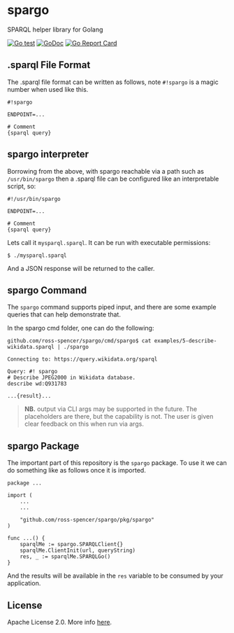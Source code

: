 # spargo

SPARQL helper library for Golang

[![Go test](https://github.com/ross-spencer/spargo/actions/workflows/github-actions.yml/badge.svg)](https://github.com/ross-spencer/spargo/actions/workflows/github-actions.yml)
[![GoDoc](https://godoc.org/github.com/ross-spencer/spargo?status.svg)](https://godoc.org/github.com/ross-spencer/spargo/pkg/spargo)
[![Go Report Card](https://goreportcard.com/badge/github.com/ross-spencer/spargo/pkg/spargo)](https://goreportcard.com/report/github.com/ross-spencer/spargo/pkg/spargo)

## .sparql File Format

The .sparql file format can be written as follows, note `#!spargo` is a magic
number when used like this.

```
#!spargo

ENDPOINT=...

# Comment
{sparql query}
```

## spargo interpreter

Borrowing from the above, with spargo reachable via a path such as
`/usr/bin/spargo` then a .sparql file can be configured like an interpretable
script, so:

```
#!/usr/bin/spargo

ENDPOINT=...

# Comment
{sparql query}
```

Lets call it `mysparql.sparql`. It can be run with executable permissions:

```
$ ./mysparql.sparql
```

And a JSON response will be returned to the caller.

## spargo Command

The `spargo` command supports piped input, and there are some example queries
that can help demonstrate that.

In the spargo cmd folder, one can do the following:

```
github.com/ross-spencer/spargo/cmd/spargo$ cat examples/5-describe-wikidata.sparql | ./spargo

Connecting to: https://query.wikidata.org/sparql

Query: #! spargo
# Describe JPEG2000 in Wikidata database.
describe wd:Q931783

...{result}...
```

> **NB.** output via CLI args may be supported in the future. The placeholders
are there, but the capability is not. The user is given clear feedback on this
when run via args.

## spargo Package

The important part of this repository is the `spargo` package. To use it we
can do something like as follows once it is imported.

```golang
package ...

import (
	...
	...

	"github.com/ross-spencer/spargo/pkg/spargo"
)

func ...() {
	sparqlMe := spargo.SPARQLClient{}
	sparqlMe.ClientInit(url, queryString)
	res, _ := sparqlMe.SPARQLGo()
}
```

And the results will be available in the `res` variable to be consumed by your
application.

## License

Apache License 2.0. More info [here](LICENSE).
